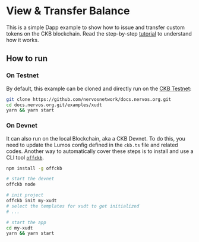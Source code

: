 # View & Transfer Balance

This is a simple Dapp example to show how to issue and transfer custom tokens on the CKB blockchain. Read the step-by-step [tutorial](https://docs.nervos.org/docs/docs/getting-started/create-token) to understand how it works.

## How to run

### On Testnet

By default, this example can be cloned and directly run on the [CKB Testnet](https://pudge.explorer.nervos.org/):

```sh
git clone https://github.com/nervosnetwork/docs.nervos.org.git
cd docs.nervos.org.git/examples/xudt
yarn && yarn start
```

### On Devnet

It can also run on the local Blockchain, aka a CKB Devnet. To do this, you need to update the Lumos config defined in the `ckb.ts` file and related codes. Another way to automatically cover these steps is to install and use a CLI tool [`offckb`](https://github.com/RetricSu/offckb).

```sh
npm install -g offckb

# start the devnet
offckb node 

# init project
offckb init my-xudt
# select the templates for xudt to get initialized
# ...

# start the app
cd my-xudt
yarn && yarn start
```
